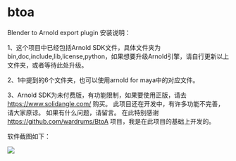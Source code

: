 # btoa
Blender to Arnold export plugin
安装说明：

1、这个项目中已经包括Arnold SDK文件，具体文件夹为bin,doc,include,lib,license,python，如果想要升级Arnold引擎，请自行更新以上文件夹，或者等待此处升级。

2、1中提到的6个文件夹，也可以使用arnold for maya中的对应文件。

3、Arnold SDK为未付费版，有功能限制，如果要使用正版，请去 https://www.solidangle.com/ 购买。
此项目还在开发中，有许多功能不完善，请大家原谅。
如果有什么问题，请留言。
在此特别感谢 https://github.com/wardrums/BtoA 项目，我是在此项目的基础上开发的。

软件截图如下：

<img src="/noxman/btoa/master/screenshot/arnold_screen_01.png">